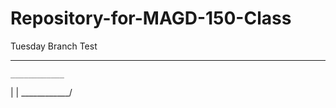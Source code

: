 # Repository-for-MAGD-150-Class

Tuesday Branch Test

_____          _____
    ____________
  |              |
   \____________/
